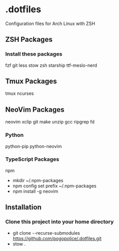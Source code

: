 # .dotfiles
Configuration files for Arch Linux with ZSH

## ZSH Packages
### Install these packages
fzf
git
less
stow
zsh
starship
ttf-meslo-nerd

## Tmux Packages
tmux
ncurses

## NeoVim Packages
neovim
xclip
git
make
unzip
gcc
ripgrep
fd

### Python
python-pip
python-neovim

### TypeScript Packages
npm
- mkdir ~/.npm-packages
- npm config set prefix ~/.npm-packages
- npm install -g neovim

## Installation
### Clone this project into your home directory
- git clone --recurse-submodules https://github.com/pogopolice/.dotfiles.git
- stow .

